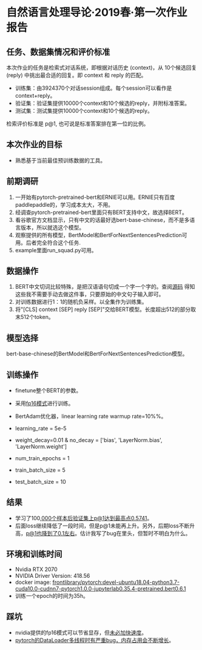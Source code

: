 # 自然语言处理导论·2019春·第一次作业报告

## 任务、数据集情况和评价标准

本次作业的任务是检索式对话系统，即根据对话历史 (context)，从 10个候选回复 (reply) 中挑出最合适的回复。即 context 和 reply 的匹配。

* 训练集：由3924370个对话session组成。每个session可以看作是context+reply。
* 验证集：验证集提供10000个context和10个候选的reply，并附标准答案。
* 测试集：测试集提供10000个context和10个候选的reply。

检索评价标准是 p@1, 也可说是标准答案排在第一位的比例。

## 本次作业的目标

* 熟悉基于当前最佳预训练数据的工具。

## 前期调研

1. 一开始有pytorch-pretrained-bert和ERNIE可以用。ERNIE只有百度paddlepaddle的，学习成本太大，不用。
2. 经调查pytorch-pretrained-bert里面只有BERT支持中文，故选择BERT。
3. 看谷歌官方文档显示，只有中文的话最好选bert-base-chinese，而不是多语言版本，所以就选这个模型。
4. 观察提供的所有模型，BertModel和BertForNextSentencesPrediction可用。后者完全符合这个任务.
5. example里面run_squad.py可用。

## 数据操作

1. BERT中文切词比较特殊，是把汉语语句切成一个字一个字的。查阅[源码](https://github.com/RayXu14/pytorch-pretrained-BERT/blob/master/pytorch_pretrained_bert/tokenization.py#L2079) 得知这些我不需要手动去做这件事，只要原始的中文句子输入即可。
2. 对训练数据进行1：1的随机负采样。以全集作为训练集。
3. 将"[CLS] context [SEP] reply [SEP]"交给BERT模型。长度超出512的部分取末512个token。

## 模型选择

bert-base-chinese的BertModel和BertForNextSentencesPrediction模型。

## 训练操作

* finetune整个BERT的参数。

* 采用[fp16模式](https://github.com/NVIDIA/apex)进行训练。
* BertAdam优化器，linear learning rate warmup rate=10%%。
* learning_rate = 5e-5
* weight_decay=0.01 & no_decay = ['bias', 'LayerNorm.bias', 'LayerNorm.weight']

* num_train_epochs = 1
* train_batch_size = 5
* test_batch_size = 10

## 结果

* 学习了100,000个样本后验证集上p@1达到最高点0.5741。
* 后面loss继续降低了一段时间，但是p@1未能再上升。另外，后期loss不断升高，p@1也降到了0.1左右。估计我写了bug在里头，但暂时不明白为什么。

## 环境和训练时间

* Nvidia RTX 2070
* NVIDIA Driver Version: 418.56
* docker image: [frontlibrary/pytorch:devel-ubuntu18.04-python3.7-cuda10.0-cudnn7-pytorch1.0.0-jupyterlab0.35.4-pretrained.bert0.6.1](https://cloud.docker.com/u/frontlibrary/repository/docker/frontlibrary/pytorch)
* 训练一个epoch的时间为35h。

## 踩坑

* nvidia提供的fp16模式可以节省显存，但[未必加快速度](https://mli.github.io/2016/06/14/new-pascal/ )。
* [pytorch的DataLoader多线程时有严重bug，内存占用会不断增长](https://github.com/pytorch/pytorch/issues/13246)。
